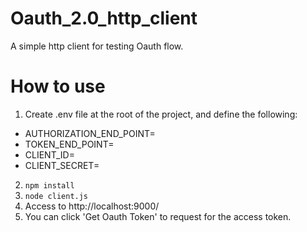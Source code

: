 # Oauth_2.0_http_client

A simple http client for testing Oauth flow.

# How to use

1. Create .env file at the root of the project, and define the following:
  - AUTHORIZATION_END_POINT=
  - TOKEN_END_POINT=
  - CLIENT_ID=
  - CLIENT_SECRET=

2. `npm install`
3. `node client.js`
4. Access to http://localhost:9000/
5. You can click 'Get Oauth Token' to request for the access token.

